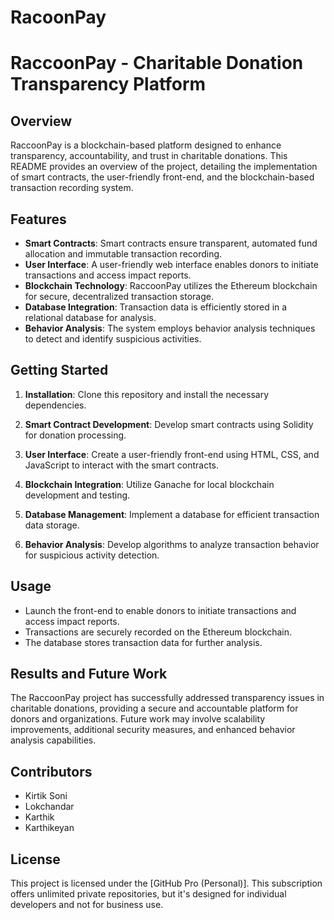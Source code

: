 # RacoonPay
# RaccoonPay - Charitable Donation Transparency Platform

## Overview

RaccoonPay is a blockchain-based platform designed to enhance transparency, accountability, and trust in charitable donations. This README provides an overview of the project, detailing the implementation of smart contracts, the user-friendly front-end, and the blockchain-based transaction recording system.

## Features

- **Smart Contracts**: Smart contracts ensure transparent, automated fund allocation and immutable transaction recording.
- **User Interface**: A user-friendly web interface enables donors to initiate transactions and access impact reports.
- **Blockchain Technology**: RaccoonPay utilizes the Ethereum blockchain for secure, decentralized transaction storage.
- **Database Integration**: Transaction data is efficiently stored in a relational database for analysis.
- **Behavior Analysis**: The system employs behavior analysis techniques to detect and identify suspicious activities.

## Getting Started

1. **Installation**: Clone this repository and install the necessary dependencies.

2. **Smart Contract Development**: Develop smart contracts using Solidity for donation processing.

3. **User Interface**: Create a user-friendly front-end using HTML, CSS, and JavaScript to interact with the smart contracts.

4. **Blockchain Integration**: Utilize Ganache for local blockchain development and testing.

5. **Database Management**: Implement a database for efficient transaction data storage.

6. **Behavior Analysis**: Develop algorithms to analyze transaction behavior for suspicious activity detection.

## Usage

- Launch the front-end to enable donors to initiate transactions and access impact reports.
- Transactions are securely recorded on the Ethereum blockchain.
- The database stores transaction data for further analysis.

## Results and Future Work

The RaccoonPay project has successfully addressed transparency issues in charitable donations, providing a secure and accountable platform for donors and organizations. Future work may involve scalability improvements, additional security measures, and enhanced behavior analysis capabilities.

## Contributors

- Kirtik Soni
- Lokchandar
- Karthik
- Karthikeyan
## License

This project is licensed under the [GitHub Pro (Personal)]. This subscription offers unlimited private repositories, but it's designed for individual developers and not for business use.

